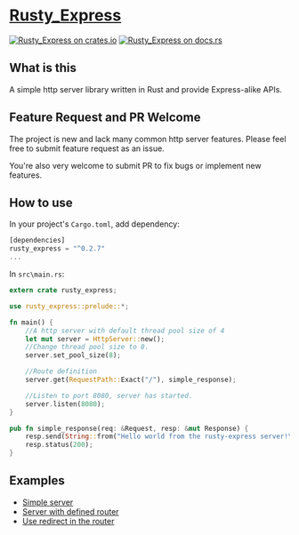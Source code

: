 [Rusty_Express][docsrs]
======================

[![Rusty_Express on crates.io][cratesio-image]][cratesio]
[![Rusty_Express on docs.rs][docsrs-image]][docsrs]

[cratesio]: https://crates.io/crates/rusty_express
[cratesio-image]: https://img.shields.io/crates/v/rusty_express.svg
[docsrs-image]: https://docs.rs/rusty_express/badge.svg
[docsrs]: https://docs.rs/rusty_express

## What is this
A simple http server library written in Rust and provide Express-alike APIs.

## Feature Request and PR Welcome 
The project is new and lack many common http server features. Please feel free to submit feature request as an issue.

You're also very welcome to submit PR to fix bugs or implement new features. 

## How to use
In your project's `Cargo.toml`, add dependency:
```rust
[dependencies]
rusty_express = "^0.2.7"
...
```

In `src\main.rs`:
```rust
extern crate rusty_express;

use rusty_express::prelude::*;

fn main() {
    //A http server with default thread pool size of 4
    let mut server = HttpServer::new();
    //Change thread pool size to 8.
    server.set_pool_size(8);

    //Route definition
    server.get(RequestPath::Exact("/"), simple_response);

    //Listen to port 8080, server has started.
    server.listen(8080);
}

pub fn simple_response(req: &Request, resp: &mut Response) {
    resp.send(String::from("Hello world from the rusty-express server!\n"));
    resp.status(200);
}
```

## Examples
- [Simple server](https://github.com/Chopinsky/Rusty_Express/blob/master/examples/simple.rs)
- [Server with defined router](https://github.com/Chopinsky/Rusty_Express/blob/master/examples/use_router.rs)
- [Use redirect in the router](https://github.com/Chopinsky/Rusty_Express/blob/master/examples/simple_redirect.rs)
